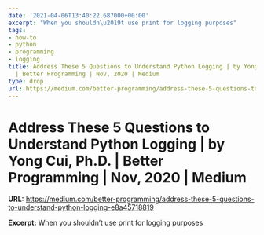```yaml
---
date: '2021-04-06T13:40:22.687000+00:00'
excerpt: "When you shouldn\u2019t use print for logging purposes"
tags:
- how-to
- python
- programming
- logging
title: Address These 5 Questions to Understand Python Logging | by Yong Cui, Ph.D.
  | Better Programming | Nov, 2020 | Medium
type: drop
url: https://medium.com/better-programming/address-these-5-questions-to-understand-python-logging-e8a45718819
---
```


# Address These 5 Questions to Understand Python Logging | by Yong Cui, Ph.D. | Better Programming | Nov, 2020 | Medium

**URL:** https://medium.com/better-programming/address-these-5-questions-to-understand-python-logging-e8a45718819

**Excerpt:** When you shouldn’t use print for logging purposes
